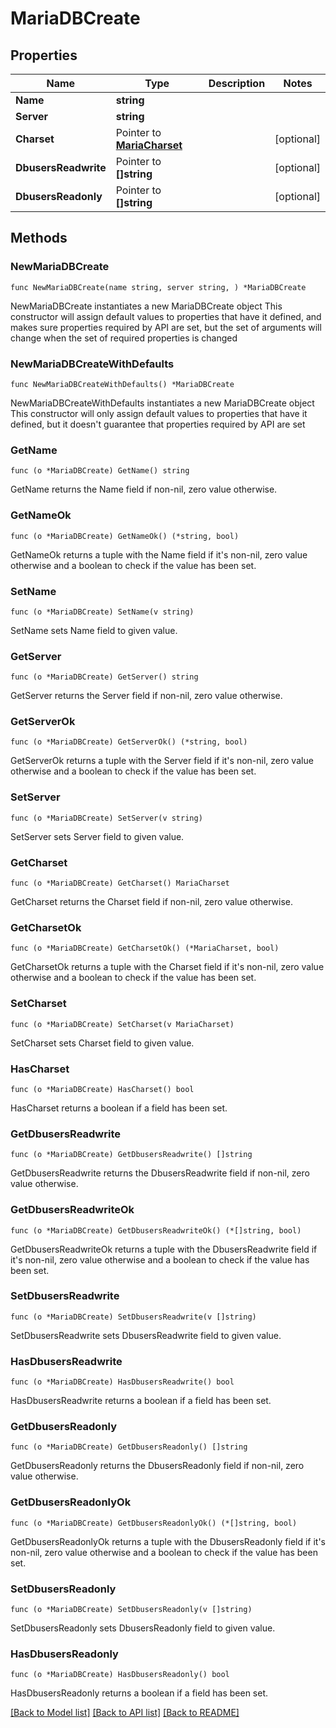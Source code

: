 # MariaDBCreate

## Properties

Name | Type | Description | Notes
------------ | ------------- | ------------- | -------------
**Name** | **string** |  | 
**Server** | **string** |  | 
**Charset** | Pointer to [**MariaCharset**](MariaCharset.md) |  | [optional] 
**DbusersReadwrite** | Pointer to **[]string** |  | [optional] 
**DbusersReadonly** | Pointer to **[]string** |  | [optional] 

## Methods

### NewMariaDBCreate

`func NewMariaDBCreate(name string, server string, ) *MariaDBCreate`

NewMariaDBCreate instantiates a new MariaDBCreate object
This constructor will assign default values to properties that have it defined,
and makes sure properties required by API are set, but the set of arguments
will change when the set of required properties is changed

### NewMariaDBCreateWithDefaults

`func NewMariaDBCreateWithDefaults() *MariaDBCreate`

NewMariaDBCreateWithDefaults instantiates a new MariaDBCreate object
This constructor will only assign default values to properties that have it defined,
but it doesn't guarantee that properties required by API are set

### GetName

`func (o *MariaDBCreate) GetName() string`

GetName returns the Name field if non-nil, zero value otherwise.

### GetNameOk

`func (o *MariaDBCreate) GetNameOk() (*string, bool)`

GetNameOk returns a tuple with the Name field if it's non-nil, zero value otherwise
and a boolean to check if the value has been set.

### SetName

`func (o *MariaDBCreate) SetName(v string)`

SetName sets Name field to given value.


### GetServer

`func (o *MariaDBCreate) GetServer() string`

GetServer returns the Server field if non-nil, zero value otherwise.

### GetServerOk

`func (o *MariaDBCreate) GetServerOk() (*string, bool)`

GetServerOk returns a tuple with the Server field if it's non-nil, zero value otherwise
and a boolean to check if the value has been set.

### SetServer

`func (o *MariaDBCreate) SetServer(v string)`

SetServer sets Server field to given value.


### GetCharset

`func (o *MariaDBCreate) GetCharset() MariaCharset`

GetCharset returns the Charset field if non-nil, zero value otherwise.

### GetCharsetOk

`func (o *MariaDBCreate) GetCharsetOk() (*MariaCharset, bool)`

GetCharsetOk returns a tuple with the Charset field if it's non-nil, zero value otherwise
and a boolean to check if the value has been set.

### SetCharset

`func (o *MariaDBCreate) SetCharset(v MariaCharset)`

SetCharset sets Charset field to given value.

### HasCharset

`func (o *MariaDBCreate) HasCharset() bool`

HasCharset returns a boolean if a field has been set.

### GetDbusersReadwrite

`func (o *MariaDBCreate) GetDbusersReadwrite() []string`

GetDbusersReadwrite returns the DbusersReadwrite field if non-nil, zero value otherwise.

### GetDbusersReadwriteOk

`func (o *MariaDBCreate) GetDbusersReadwriteOk() (*[]string, bool)`

GetDbusersReadwriteOk returns a tuple with the DbusersReadwrite field if it's non-nil, zero value otherwise
and a boolean to check if the value has been set.

### SetDbusersReadwrite

`func (o *MariaDBCreate) SetDbusersReadwrite(v []string)`

SetDbusersReadwrite sets DbusersReadwrite field to given value.

### HasDbusersReadwrite

`func (o *MariaDBCreate) HasDbusersReadwrite() bool`

HasDbusersReadwrite returns a boolean if a field has been set.

### GetDbusersReadonly

`func (o *MariaDBCreate) GetDbusersReadonly() []string`

GetDbusersReadonly returns the DbusersReadonly field if non-nil, zero value otherwise.

### GetDbusersReadonlyOk

`func (o *MariaDBCreate) GetDbusersReadonlyOk() (*[]string, bool)`

GetDbusersReadonlyOk returns a tuple with the DbusersReadonly field if it's non-nil, zero value otherwise
and a boolean to check if the value has been set.

### SetDbusersReadonly

`func (o *MariaDBCreate) SetDbusersReadonly(v []string)`

SetDbusersReadonly sets DbusersReadonly field to given value.

### HasDbusersReadonly

`func (o *MariaDBCreate) HasDbusersReadonly() bool`

HasDbusersReadonly returns a boolean if a field has been set.


[[Back to Model list]](../README.md#documentation-for-models) [[Back to API list]](../README.md#documentation-for-api-endpoints) [[Back to README]](../README.md)


